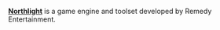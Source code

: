 [**Northlight**](https://www.remedygames.com/northlight) is a game engine and toolset developed by Remedy Entertainment.
